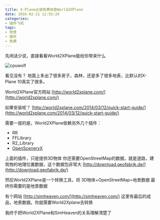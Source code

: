 ```yaml
---
title: X-Plane必装免费地景World2XPlane
date: 2016-02-21 12:55:29
categories:
- 插件飞机
tags:
- 地景
- 插件
- 免费
---
```


先闲话少说，直接看看World2XPlane能给你带来什么

![cpuwolf](/images/data/attachment/201602/21/205439qmvag4vlb9lvfue6.jpg)

看见没有？
地面上多出了很多房子，森林，还是多了很多地表，比默认的X-Plane 10真实了很多。

World2XPlane官方网站
[http://world2xplane.com/](http://world2xplane.com/)

如果安装呢？
[http://world2xplane.com/2014/03/12/quick-start-guide/](http://world2xplane.com/2014/03/12/quick-start-guide/)

需要一提的是，World2XPlane依赖另外几个插件：

* RR
* FFLibrary
* R2_Library
* [OpenSceneryX](http://simflie.cn/forum.php?mod=viewthread&tid=144&fromuid=1/)


上面的插件，只是提供3D物体
你还需要OpenStreetMap的数据，就是道路，建筑物的地理位置数据，这个数据包非常大
[http://download.geofabrik.de/](http://download.geofabrik.de/)

然后World2XPlane是一个转换工具，将 3D物体+OpenStreetMap=地景数据
最终你需要的是地景数据

有个网站
[http://simheaven.com/](http://simheaven.com/)
这里有最后的成品，地景数据。你就需要World2Xplane去转换

我终于把World2XPlane和SimHeaven的关系理解清楚了


